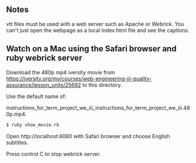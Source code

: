
## Notes
vtt files must be used with a web server such as Apache or Webrick.
You can't just open the webpage as a local index.html file and see the captions.

## Watch on a Mac using the Safari browser and ruby webrick server
Download the 480p mp4 iversity movie from
https://iversity.org/my/courses/web-engineering-iii-quality-assurance/lesson_units/25692
to this directory.

Use the default name of: 

instructions_for_term_project_we_iii_instructions_for_term_project_we_iii.480p.mp4.

```bash
$ ruby show_movie.rb
```

Open http://localhost:8080 with Safari browser and choose English subtitles.

Press control C to stop webrick server.
